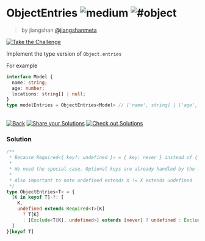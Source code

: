 <!--info-header-start--><h1>ObjectEntries <img src="https://img.shields.io/badge/-medium-d9901a" alt="medium"/> <img src="https://img.shields.io/badge/-%23object-999" alt="#object"/></h1><blockquote><p>by jiangshan <a href="https://github.com/jiangshanmeta" target="_blank">@jiangshanmeta</a></p></blockquote><p><a href="https://tsch.js.org/2946/play" target="_blank"><img src="https://img.shields.io/badge/-Take%20the%20Challenge-3178c6?logo=typescript&logoColor=white" alt="Take the Challenge"/></a> </p><!--info-header-end-->

Implement the type version of ```Object.entries```

For example 

```typescript
interface Model {
  name: string;
  age: number;
  locations: string[] | null;
}
type modelEntries = ObjectEntries<Model> // ['name', string] | ['age', number] | ['locations', string[] | null];
```


<!--info-footer-start--><br><a href="../../README.md" target="_blank"><img src="https://img.shields.io/badge/-Back-grey" alt="Back"/></a> <a href="https://tsch.js.org/2946/answer" target="_blank"><img src="https://img.shields.io/badge/-Share%20your%20Solutions-teal" alt="Share your Solutions"/></a> <a href="https://tsch.js.org/2946/solutions" target="_blank"><img src="https://img.shields.io/badge/-Check%20out%20Solutions-de5a77?logo=awesome-lists&logoColor=white" alt="Check out Solutions"/></a> <!--info-footer-end--> 
 
### Solution
 
 
```ts
/**
 * Because Required<{ key?: undefined }> = { key: never } instead of { key: undefined }
 *
 * We need the special case. Optional keys are already handled by the -?
 *
 * Also important to note undefined extends X != X extends undefined
 */
type ObjectEntries<T> = {
  [K in keyof T]-?: [
    K,
    undefined extends Required<T>[K]
      ? T[K]
      : [Exclude<T[K], undefined>] extends [never] ? undefined : Exclude<T[K], undefined>,
  ]
}[keyof T]
```
